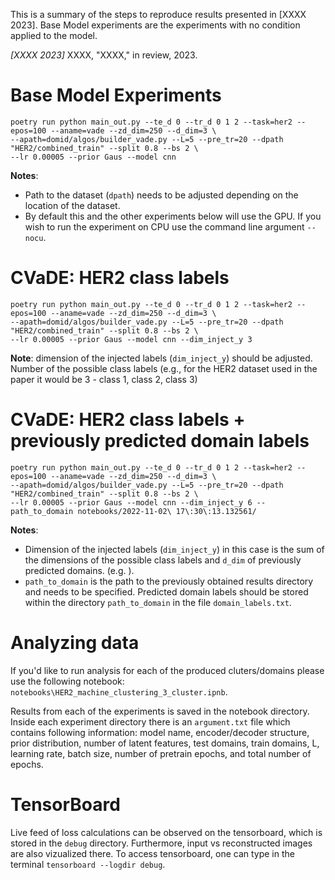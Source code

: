 This is a summary of the steps to reproduce results presented in [XXXX 2023]. 
Base Model experiments are the experiments with no condition applied to the model. 

*[XXXX 2023]* XXXX, "XXXX," in review, 2023.

# Base Model Experiments

```
poetry run python main_out.py --te_d 0 --tr_d 0 1 2 --task=her2 --epos=100 --aname=vade --zd_dim=250 --d_dim=3 \
--apath=domid/algos/builder_vade.py --L=5 --pre_tr=20 --dpath "HER2/combined_train" --split 0.8 --bs 2 \
--lr 0.00005 --prior Gaus --model cnn
```

**Notes**:
- Path to the dataset (`dpath`) needs to be adjusted depending on the location of the dataset.
- By default this and the other experiments below will use the GPU. If you wish to run the experiment on CPU use the command line argument `--nocu`.


# CVaDE: HER2 class labels 

```
poetry run python main_out.py --te_d 0 --tr_d 0 1 2 --task=her2 --epos=100 --aname=vade --zd_dim=250 --d_dim=3 \
--apath=domid/algos/builder_vade.py --L=5 --pre_tr=20 --dpath "HER2/combined_train" --split 0.8 --bs 2 \
--lr 0.00005 --prior Gaus --model cnn --dim_inject_y 3
```

**Note**: dimension of the injected labels (`dim_inject_y`) should be adjusted. Number of the possible class labels 
(e.g., for the HER2 dataset used in the paper it would be 3 - class 1, class 2, class 3)

# CVaDE: HER2 class labels + previously predicted domain labels 

```
poetry run python main_out.py --te_d 0 --tr_d 0 1 2 --task=her2 --epos=100 --aname=vade --zd_dim=250 --d_dim=3 \
--apath=domid/algos/builder_vade.py --L=5 --pre_tr=20 --dpath "HER2/combined_train" --split 0.8 --bs 2 \
--lr 0.00005 --prior Gaus --model cnn --dim_inject_y 6 --path_to_domain notebooks/2022-11-02\ 17\:30\:13.132561/
```

**Notes**:
- Dimension of the injected labels (`dim_inject_y`) in this case is the sum of the dimensions of the possible class labels and `d_dim` of previously predicted domains. (e.g. ).
- `path_to_domain` is the path to the previously obtained results directory and needs to be specified. Predicted domain labels should be stored within the directory `path_to_domain` in the file `domain_labels.txt`.

# Analyzing data

If you'd like to run analysis for each of the produced cluters/domains please use the following notebook:
`notebooks\HER2_machine_clustering_3_cluster.ipnb`.

Results from each of the experiments is saved in the notebook directory. Inside each experiment directory 
there is an `argument.txt` file which contains following information: model name, encoder/decoder structure, prior distribution, 
number of latent features, test domains, train domains, L, learning rate, batch size, number of pretrain epochs, and total number of epochs.

# TensorBoard

Live feed of loss calculations can be observed on the tensorboard, which is stored in the `debug` directory. Furthermore, 
input vs reconstructed images are also vizualized there. To access tensorboard, one can type in the terminal 
`tensorboard --logdir debug`.

